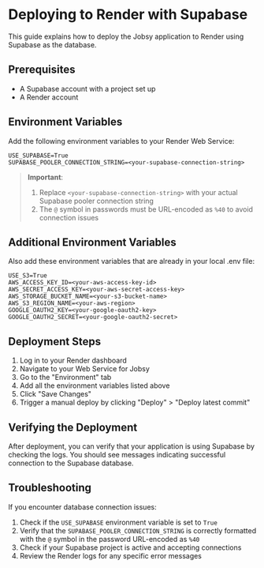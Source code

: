 # Deploying to Render with Supabase

This guide explains how to deploy the Jobsy application to Render using Supabase as the database.

## Prerequisites

- A Supabase account with a project set up
- A Render account

## Environment Variables

Add the following environment variables to your Render Web Service:

```
USE_SUPABASE=True
SUPABASE_POOLER_CONNECTION_STRING=<your-supabase-connection-string>
```

> **Important**: 
> 1. Replace `<your-supabase-connection-string>` with your actual Supabase pooler connection string
> 2. The `@` symbol in passwords must be URL-encoded as `%40` to avoid connection issues

## Additional Environment Variables

Also add these environment variables that are already in your local .env file:

```
USE_S3=True
AWS_ACCESS_KEY_ID=<your-aws-access-key-id>
AWS_SECRET_ACCESS_KEY=<your-aws-secret-access-key>
AWS_STORAGE_BUCKET_NAME=<your-s3-bucket-name>
AWS_S3_REGION_NAME=<your-aws-region>
GOOGLE_OAUTH2_KEY=<your-google-oauth2-key>
GOOGLE_OAUTH2_SECRET=<your-google-oauth2-secret>
```

## Deployment Steps

1. Log in to your Render dashboard
2. Navigate to your Web Service for Jobsy
3. Go to the "Environment" tab
4. Add all the environment variables listed above
5. Click "Save Changes"
6. Trigger a manual deploy by clicking "Deploy" > "Deploy latest commit"

## Verifying the Deployment

After deployment, you can verify that your application is using Supabase by checking the logs. You should see messages indicating successful connection to the Supabase database.

## Troubleshooting

If you encounter database connection issues:

1. Check if the `USE_SUPABASE` environment variable is set to `True`
2. Verify that the `SUPABASE_POOLER_CONNECTION_STRING` is correctly formatted with the `@` symbol in the password URL-encoded as `%40`
3. Check if your Supabase project is active and accepting connections
4. Review the Render logs for any specific error messages 